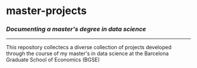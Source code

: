 # master-projects
### ***Documenting a master's degree in data science***
---
This repository collectecs a diverse collection of projects developed through the course of my master's in data science at the Barcelona Graduate School of Economics (BGSE)
